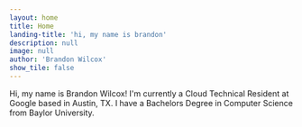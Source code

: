 ```yaml
---
layout: home
title: Home
landing-title: 'hi, my name is brandon'
description: null
image: null
author: 'Brandon Wilcox'
show_tile: false
---
```


Hi, my name is Brandon Wilcox! I'm currently a Cloud Technical Resident at Google based in Austin, TX. I have a Bachelors Degree in Computer Science from Baylor University. 
